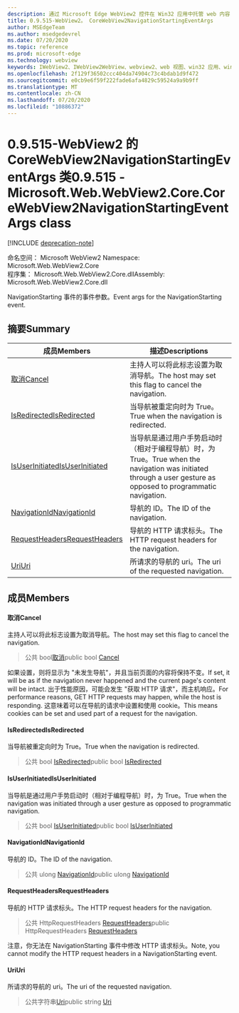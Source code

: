 ```yaml
---
description: 通过 Microsoft Edge WebView2 控件在 Win32 应用中托管 web 内容
title: 0.9.515-WebView2。 CoreWebView2NavigationStartingEventArgs
author: MSEdgeTeam
ms.author: msedgedevrel
ms.date: 07/20/2020
ms.topic: reference
ms.prod: microsoft-edge
ms.technology: webview
keywords: IWebView2、IWebView2WebView、webview2、web 视图、win32 应用、win32、edge、ICoreWebView2、ICoreWebView2Controller、浏览器控件、边缘 html
ms.openlocfilehash: 2f129f36502ccc404da74904c73c4bdab1d9f472
ms.sourcegitcommit: e0cb9e6f59f222fade6afa4829c59524a9a9b9ff
ms.translationtype: MT
ms.contentlocale: zh-CN
ms.lasthandoff: 07/20/2020
ms.locfileid: "10886372"
---
```

# <span data-ttu-id="67f77-104">0.9.515-WebView2 的 CoreWebView2NavigationStartingEventArgs 类</span><span class="sxs-lookup"><span data-stu-id="67f77-104">0.9.515 - Microsoft.Web.WebView2.Core.CoreWebView2NavigationStartingEventArgs class</span></span> 

[!INCLUDE [deprecation-note](../../includes/deprecation-note.md)]

<span data-ttu-id="67f77-105">命名空间： Microsoft WebView2 </span><span class="sxs-lookup"><span data-stu-id="67f77-105">Namespace: Microsoft.Web.WebView2.Core</span></span>\
<span data-ttu-id="67f77-106">程序集： Microsoft.Web.WebView2.Core.dll</span><span class="sxs-lookup"><span data-stu-id="67f77-106">Assembly: Microsoft.Web.WebView2.Core.dll</span></span>

<span data-ttu-id="67f77-107">NavigationStarting 事件的事件参数。</span><span class="sxs-lookup"><span data-stu-id="67f77-107">Event args for the NavigationStarting event.</span></span>

## <span data-ttu-id="67f77-108">摘要</span><span class="sxs-lookup"><span data-stu-id="67f77-108">Summary</span></span>

 <span data-ttu-id="67f77-109">成员</span><span class="sxs-lookup"><span data-stu-id="67f77-109">Members</span></span>                        | <span data-ttu-id="67f77-110">描述</span><span class="sxs-lookup"><span data-stu-id="67f77-110">Descriptions</span></span>
--------------------------------|---------------------------------------------
[<span data-ttu-id="67f77-111">取消</span><span class="sxs-lookup"><span data-stu-id="67f77-111">Cancel</span></span>](#cancel) | <span data-ttu-id="67f77-112">主持人可以将此标志设置为取消导航。</span><span class="sxs-lookup"><span data-stu-id="67f77-112">The host may set this flag to cancel the navigation.</span></span>
[<span data-ttu-id="67f77-113">IsRedirected</span><span class="sxs-lookup"><span data-stu-id="67f77-113">IsRedirected</span></span>](#isredirected) | <span data-ttu-id="67f77-114">当导航被重定向时为 True。</span><span class="sxs-lookup"><span data-stu-id="67f77-114">True when the navigation is redirected.</span></span>
[<span data-ttu-id="67f77-115">IsUserInitiated</span><span class="sxs-lookup"><span data-stu-id="67f77-115">IsUserInitiated</span></span>](#isuserinitiated) | <span data-ttu-id="67f77-116">当导航是通过用户手势启动时（相对于编程导航）时，为 True。</span><span class="sxs-lookup"><span data-stu-id="67f77-116">True when the navigation was initiated through a user gesture as opposed to programmatic navigation.</span></span>
[<span data-ttu-id="67f77-117">NavigationId</span><span class="sxs-lookup"><span data-stu-id="67f77-117">NavigationId</span></span>](#navigationid) | <span data-ttu-id="67f77-118">导航的 ID。</span><span class="sxs-lookup"><span data-stu-id="67f77-118">The ID of the navigation.</span></span>
[<span data-ttu-id="67f77-119">RequestHeaders</span><span class="sxs-lookup"><span data-stu-id="67f77-119">RequestHeaders</span></span>](#requestheaders) | <span data-ttu-id="67f77-120">导航的 HTTP 请求标头。</span><span class="sxs-lookup"><span data-stu-id="67f77-120">The HTTP request headers for the navigation.</span></span>
[<span data-ttu-id="67f77-121">Uri</span><span class="sxs-lookup"><span data-stu-id="67f77-121">Uri</span></span>](#uri) | <span data-ttu-id="67f77-122">所请求的导航的 uri。</span><span class="sxs-lookup"><span data-stu-id="67f77-122">The uri of the requested navigation.</span></span>

## <span data-ttu-id="67f77-123">成员</span><span class="sxs-lookup"><span data-stu-id="67f77-123">Members</span></span>

#### <span data-ttu-id="67f77-124">取消</span><span class="sxs-lookup"><span data-stu-id="67f77-124">Cancel</span></span> 

<span data-ttu-id="67f77-125">主持人可以将此标志设置为取消导航。</span><span class="sxs-lookup"><span data-stu-id="67f77-125">The host may set this flag to cancel the navigation.</span></span>

> <span data-ttu-id="67f77-126">公共 bool[取消](#cancel)</span><span class="sxs-lookup"><span data-stu-id="67f77-126">public bool [Cancel](#cancel)</span></span>

<span data-ttu-id="67f77-127">如果设置，则将显示为 "未发生导航"，并且当前页面的内容将保持不变。</span><span class="sxs-lookup"><span data-stu-id="67f77-127">If set, it will be as if the navigation never happened and the current page's content will be intact.</span></span> <span data-ttu-id="67f77-128">出于性能原因，可能会发生 "获取 HTTP 请求"，而主机响应。</span><span class="sxs-lookup"><span data-stu-id="67f77-128">For performance reasons, GET HTTP requests may happen, while the host is responding.</span></span> <span data-ttu-id="67f77-129">这意味着可以在导航的请求中设置和使用 cookie。</span><span class="sxs-lookup"><span data-stu-id="67f77-129">This means cookies can be set and used part of a request for the navigation.</span></span>

#### <span data-ttu-id="67f77-130">IsRedirected</span><span class="sxs-lookup"><span data-stu-id="67f77-130">IsRedirected</span></span> 

<span data-ttu-id="67f77-131">当导航被重定向时为 True。</span><span class="sxs-lookup"><span data-stu-id="67f77-131">True when the navigation is redirected.</span></span>

> <span data-ttu-id="67f77-132">公共 bool [IsRedirected](#isredirected)</span><span class="sxs-lookup"><span data-stu-id="67f77-132">public bool [IsRedirected](#isredirected)</span></span>

#### <span data-ttu-id="67f77-133">IsUserInitiated</span><span class="sxs-lookup"><span data-stu-id="67f77-133">IsUserInitiated</span></span> 

<span data-ttu-id="67f77-134">当导航是通过用户手势启动时（相对于编程导航）时，为 True。</span><span class="sxs-lookup"><span data-stu-id="67f77-134">True when the navigation was initiated through a user gesture as opposed to programmatic navigation.</span></span>

> <span data-ttu-id="67f77-135">公共 bool [IsUserInitiated](#isuserinitiated)</span><span class="sxs-lookup"><span data-stu-id="67f77-135">public bool [IsUserInitiated](#isuserinitiated)</span></span>

#### <span data-ttu-id="67f77-136">NavigationId</span><span class="sxs-lookup"><span data-stu-id="67f77-136">NavigationId</span></span> 

<span data-ttu-id="67f77-137">导航的 ID。</span><span class="sxs-lookup"><span data-stu-id="67f77-137">The ID of the navigation.</span></span>

> <span data-ttu-id="67f77-138">公共 ulong [NavigationId](#navigationid)</span><span class="sxs-lookup"><span data-stu-id="67f77-138">public ulong [NavigationId](#navigationid)</span></span>

#### <span data-ttu-id="67f77-139">RequestHeaders</span><span class="sxs-lookup"><span data-stu-id="67f77-139">RequestHeaders</span></span> 

<span data-ttu-id="67f77-140">导航的 HTTP 请求标头。</span><span class="sxs-lookup"><span data-stu-id="67f77-140">The HTTP request headers for the navigation.</span></span>

> <span data-ttu-id="67f77-141">公共 HttpRequestHeaders [RequestHeaders](#requestheaders)</span><span class="sxs-lookup"><span data-stu-id="67f77-141">public HttpRequestHeaders [RequestHeaders](#requestheaders)</span></span>

<span data-ttu-id="67f77-142">注意，你无法在 NavigationStarting 事件中修改 HTTP 请求标头。</span><span class="sxs-lookup"><span data-stu-id="67f77-142">Note, you cannot modify the HTTP request headers in a NavigationStarting event.</span></span>

#### <span data-ttu-id="67f77-143">Uri</span><span class="sxs-lookup"><span data-stu-id="67f77-143">Uri</span></span> 

<span data-ttu-id="67f77-144">所请求的导航的 uri。</span><span class="sxs-lookup"><span data-stu-id="67f77-144">The uri of the requested navigation.</span></span>

> <span data-ttu-id="67f77-145">公共字符串[Uri](#uri)</span><span class="sxs-lookup"><span data-stu-id="67f77-145">public string [Uri](#uri)</span></span>

